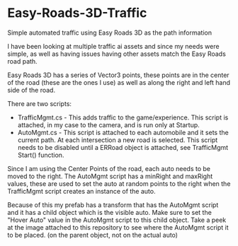 # Easy-Roads-3D-Traffic
Simple automated traffic using Easy Roads 3D as the path information

I have been looking at multiple traffic ai assets and since my needs were simple, as well as having issues having other assets match the Easy Roads road path.

Easy Roads 3D has a series of Vector3 points, these points are in the center of the road (these are the ones I use) as well as along the right and left hand side of the road.

There are two scripts: 
* TrafficMgmt.cs - This adds traffic to the game/experience.  This script is attached, in my case to the camera, and is run only at Startup.
* AutoMgmt.cs    - This script is attached to each automobile and it sets the current path.   At each intersection a new road is selected.  This script needs to be disabled until a ERRoad object is attached, see TrafficMgmt Start() function.

Since I am using the Center Points of the road, each auto needs to be moved to the right.  The AutoMgmt script has a minRight and maxRight values, these are used to set the auto at random points to the right when the TrafficMgmt script creates an instance of the auto.

Because of this my prefab has a transform that has the AutoMgmt script and it has a child object which is the visible auto.  Make sure to set the "Hover Auto" value in the AutoMgmt script to this child object.  Take a peek at the image attached to this repository to see where the AutoMgmt script it to be placed. (on the parent object, not on the actual auto)

